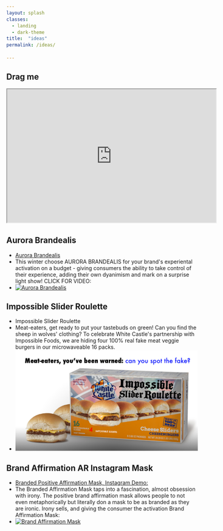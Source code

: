 ```yaml
---
layout: splash
classes:
  - landing
  - dark-theme
title:  "ideas"
permalink: /ideas/

---
```


## Drag me


<iframe src="https://benpercifield.github.io/DragBen.html" width="550" height="350"></iframe>

## Aurora Brandealis
* [Aurora Brandealis](https://www.youtube.com/watch?v=FwwQmDsgi1g)  
* This winter choose AURORA BRANDEALIS for your brand's experiental activation on a budget - giving consumers the ability to take control of their experience, adding their own dyanimism and mark on a surprise light show! CLICK FOR VIDEO:
* [![Aurora Brandealis](https://img.youtube.com/vi/FwwQmDsgi1g/0.jpg)](https://www.youtube.com/watch?v=FwwQmDsgi1g)

## Impossible Slider Roulette
* Impossible Slider Roulette 
* Meat-eaters, get ready to put your tastebuds on green! Can you find the sheep in wolves' clothing? To celebrate White Castle's partnership with Impossible Foods, we are hiding four 100% real fake meat veggie burgers in our microwaveable 16 packs. 
* ![alt text](https://raw.githubusercontent.com/benpercifield/benpercifield.github.io/master/images/meatroulette.jpg "Meat Roulette")

## Brand Affirmation AR Instagram Mask
* [Branded Positive Affirmation Mask, Instagram Demo:](https://www.instagram.com/a/r/?effect_id=862120040905902&ch=N2UzMDA2NTYwMTUzYWNlMGY5MjQ5M2NmNjA4YTVmZjE=)
* The Branded Affirmation Mask taps into a fascination, almost obsession with irony. The positive brand affirmation mask allows people to not even metaphorically but literally don a mask to be as branded as they are ironic. Irony sells, and giving the consumer the activation 
Brand Affirmation Mask:
* [![Brand Affirmation Mask](https://img.youtube.com/vi/TkFDli6fIz0/0.jpg)](https://www.youtube.com/watch?v=TkFDli6fIz0)
